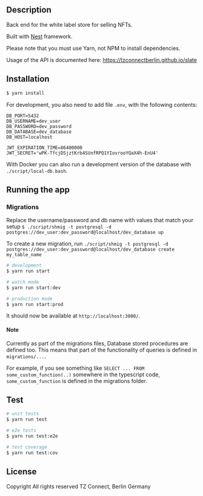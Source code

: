 ## Description

Back end for the white label store for selling NFTs.

Built with [Nest](https://github.com/nestjs/nest) framework.

Please note that you must use Yarn, not NPM to install dependencies.

Usage of the API is documented here: https://tzconnectberlin.github.io/slate

## Installation

```bash
$ yarn install
```

For development, you also need to add file `.env`, with the following contents:

```
DB_PORT=5432
DB_USERNAME=dev_user
DB_PASSWORD=dev_password
DB_DATABASE=dev_database
DB_HOST=localhost

JWT_EXPIRATION_TIME=86400000
JWT_SECRET='wPK-TfcjDSjztKrb4SUnfRPQ1YIovrooYQaX4h-EnU4'
```

With Docker you can also run a development version of the database with `./script/local-db.bash`.

## Running the app

### Migrations

Replace the username/password and db name with values that match your setup
`$ ./script/shmig -t postgresql -d postgres://dev_user:dev_password@localhost/dev_database up`

To create a new migration, run `./script/shmig -t postgresql -d postgres://dev_user:dev_password@localhost/dev_database create my_table_name`

```bash
# development
$ yarn run start

# watch mode
$ yarn run start:dev

# production mode
$ yarn run start:prod
```

It should now be available at `http://localhost:3000/`.


#### Note

Currently as part of the migrations files, Database stored procedures are
defined too. This means that part of the functionality of queries is defined
in `migrations/...`.

For example, if you see something like `SELECT ... FROM some_custom_function(..)`
somewhere in the typescript code, `some_custom_function` is defined in the migrations folder.

## Test

```bash
# unit tests
$ yarn run test

# e2e tests
$ yarn run test:e2e

# test coverage
$ yarn run test:cov
```

## License

Copyright All rights reserved TZ Connect, Berlin Germany
